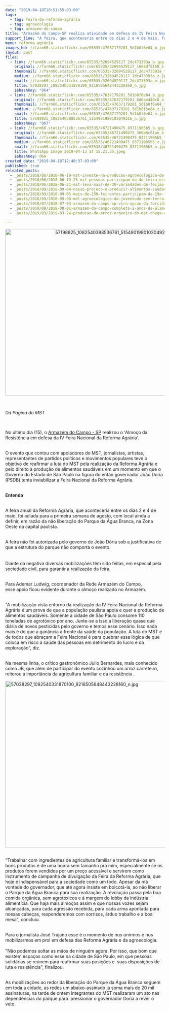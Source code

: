 ```yaml
---
date: "2019-04-18T10:51:55-03:00"
tags:
  - tag: feira-da-reforma-agrária
  - tag: agroecologia
  - tag: armazem-do-campo
title: "Armazém do Campo-SP realiza atividade em defesa da IV Feira Nacional da Reforma Agrária "
support_line: "A feira, que aconteceria entre os dias 2 e 4 de maio, foi adiada para a primeira semana de agosto"
menu: reforma agrária
images_hd: //farm66.staticflickr.com/65535/47637179201_5d1b8f6e84_b.jpg
layout: post
files:
  - link: //farm66.staticflickr.com/65535/32694529117_2dc473393a_b.jpg
    original: //farm66.staticflickr.com/65535/32694529117_1668df8158_o.jpg
    thumbnail: //farm66.staticflickr.com/65535/32694529117_2dc473393a_t.jpg
    medium: //farm66.staticflickr.com/65535/32694529117_2dc473393a_z.jpg
    small: //farm66.staticflickr.com/65535/32694529117_2dc473393a_n.jpg
    title: 57038297_1082540331870100_8218505648443228160_n.jpg
    $$hashKey: "064"
  - link: //farm66.staticflickr.com/65535/47637179201_5d1b8f6e84_b.jpg
    original: //farm66.staticflickr.com/65535/47637179201_8d6a4440c8_o.jpg
    thumbnail: //farm66.staticflickr.com/65535/47637179201_5d1b8f6e84_t.jpg
    medium: //farm66.staticflickr.com/65535/47637179201_5d1b8f6e84_z.jpg
    small: //farm66.staticflickr.com/65535/47637179201_5d1b8f6e84_n.jpg
    title: 57198825_1082540388536761_5154901980103049216_n.jpg
    $$hashKey: "067"
  - link: //farm66.staticflickr.com/65535/46721490475_83711905b5_b.jpg
    original: //farm66.staticflickr.com/65535/46721490475_366b8c61ae_o.jpg
    thumbnail: //farm66.staticflickr.com/65535/46721490475_83711905b5_t.jpg
    medium: //farm66.staticflickr.com/65535/46721490475_83711905b5_z.jpg
    small: //farm66.staticflickr.com/65535/46721490475_83711905b5_n.jpg
    title: WhatsApp Image 2019-04-13 at 15.21.35.jpeg
    $$hashKey: 06A
created_date: "2019-04-18T12:40:37-03:00"
published: true
releated_posts:
  - _posts/2018/06/2018-06-19-mst-investe-na-producao-agroecologica-de-norte-a-sul-da-bahia.md
  - _posts/2018/06/2018-06-19-25-mil-pessoas-participam-da-4o-feira-estadual-da-reforma-agraria-em-salvador.md
  - _posts/2018/06/2018-06-21-mst-leva-mais-de-30-variedades-de-feijao-organico-ao-coracao-de-piratini-no-rio-grande-do-sul.md
  - _posts/2018/09/2018-09-04-nosso-projeto-e-produzir-alimentos-saudaveis-e-acessiveis-a-todo-o-povo-destaca-dirigente-do-mst.md
  - _posts/2018/09/2018-09-05-mais-de-250-feirantes-participam-da-19a-feira-da-reforma-agraria-em-maceio.md
  - _posts/2018/09/2018-09-08-mel-agroecologico-da-juventude-sem-terra-e-sucesso-na-19a-feira-da-reforma-agraria-em-maceio.md
  - _posts/2018/07/2018-07-03-armazem-do-campo-sp-vira-opcao-da-torcida-durante-a-copa-do-mundo.md
  - _posts/2018/08/2018-08-01-armazem-do-campo-completa-2-anos-de-alimento-saudavel-e-politica-em-sp.md
  - _posts/2019/03/2019-03-24-producao-de-arroz-organico-do-mst-chega-a-bahia-dia-historico-celebra-dirigente.md

---
```

<p style="text-align:center"><img alt="57198825_1082540388536761_5154901980103049216_n.jpg" height="525" src="//farm66.staticflickr.com/65535/47637179201_5d1b8f6e84_b.jpg" width="700" /></p>

<p>&nbsp;</p>

<p><em>D&aacute; P&aacute;gina do MST&nbsp;</em></p>

<p>&nbsp;</p>

<p>No &uacute;ltimo dia (15), o <a href="https://www.facebook.com/ArmazemDoCampoProdutosDaTerra/">Armaz&eacute;m do Campo - SP</a> realizou o &#39;Almo&ccedil;o da Resist&ecirc;ncia em defesa da IV Feira Nacional da Reforma Agr&aacute;ria&#39;.</p>

<p><br />
O evento que contou com apoiadores do MST, jornalistas, artistas, representantes de partidos pol&iacute;ticos e movimentos populares teve o objetivo de reafirmar a luta do MST pela realiza&ccedil;&atilde;o da Reforma Agr&aacute;ria e pelo direito &agrave; produ&ccedil;&atilde;o de alimentos saud&aacute;veis em um momento em que o Governo do Estado de S&atilde;o Paulo na figura do ent&atilde;o governador Jo&atilde;o Doria (PSDB) tenta inviabilizar a Feira Nacional da Reforma Agr&aacute;ria.&nbsp;</p>

<p><br />
<strong>Entenda</strong>&nbsp;</p>

<p><br />
A feira anual da Reforma Agr&aacute;ria, que aconteceria entre os&nbsp;dias 2 e&nbsp;4 de maio, foi adiada para a primeira semana de agosto, com local ainda a definir, em raz&atilde;o da n&atilde;o libera&ccedil;&atilde;o do Parque da &Aacute;gua Branca, na Zona Oeste da capital paulista.</p>

<p><br />
A feira n&atilde;o foi autorizada pelo governo de Jo&atilde;o D&oacute;ria&nbsp;sob a justificativa de que a estrutura do parque n&atilde;o comporta o evento.&nbsp;<br />
<br />
<br />
Diante da negativa diversas mobiliza&ccedil;&otilde;es t&ecirc;m sido feitas, em especial pela sociedade civil, para garantir a realiza&ccedil;&atilde;o da feira.&nbsp;</p>

<p><br />
Para Ademar Ludwig, coordenador da Rede Armaz&eacute;m do Campo, esse&nbsp;apoio ficou evidente durante o almo&ccedil;o realizado no Armaz&eacute;m.&nbsp;</p>

<p><br />
&quot;A mobiliza&ccedil;&atilde;o vista entorno da realiza&ccedil;&atilde;o da IV Feira Nacional da Reforma Agr&aacute;ria &eacute; um prova de que a popula&ccedil;&atilde;o paulista&nbsp;apoia&nbsp;e quer a produ&ccedil;&atilde;o de alimentos saud&aacute;veis. Somente a cidade de S&atilde;o Paulo consome 110 toneladas de agrot&oacute;xico por ano. Junte-se a isso a libera&ccedil;&atilde;o quase que di&aacute;ria de novos pesticidas pelo governo e temos esse cen&aacute;rio. Isso nada mais &eacute; do que&nbsp;a gan&acirc;ncia &agrave; frente da sa&uacute;de da popula&ccedil;&atilde;o. A luta do&nbsp;MST e de todos que abra&ccedil;am a Feira Nacional &eacute;&nbsp;para quebrar essa l&oacute;gica de que coloca em risco a sa&uacute;de das pessoas em detrimento do lucro e da explora&ccedil;&atilde;o&quot;, diz.</p>

<p><br />
Na mesma linha, o&nbsp;cr&iacute;tico gastron&ocirc;mico Julio Bernardes, mais conhecido como JB, que al&eacute;m de participar do evento cozinhou um arroz carreteiro, reiterou a import&acirc;ncia da agricultura familiar e da resist&ecirc;ncia .&nbsp;&nbsp;</p>

<p><img alt="57038297_1082540331870100_8218505648443228160_n.jpg" height="525" src="//farm66.staticflickr.com/65535/32694529117_2dc473393a_b.jpg" width="700" /></p>

<p><br />
&ldquo;Trabalhar com ingredientes de agricultura familiar e transform&aacute;-los em bons produtos &eacute; de uma honra sem tamanho pra mim, especialmente se os produtos forem vendidos por um pre&ccedil;o acess&iacute;vel e servirem como instrumento de campanha de divulga&ccedil;&atilde;o da Feira da Reforma Agr&aacute;ria, que hoje &eacute; indispens&aacute;vel para a sociedade como um todo.&nbsp;Apesar da m&aacute; vontade do governador, que at&eacute; agora insiste em boicot&aacute;-la, ao n&atilde;o liberar o Parque da &Aacute;gua Branca para sua realiza&ccedil;&atilde;o. A&nbsp;revolu&ccedil;&atilde;o passa pela boa comida org&acirc;nica, sem agrot&oacute;xicos e &agrave; margem do lobby da ind&uacute;stria aliment&iacute;cia. Que haja mais almo&ccedil;os assim e que nossas vozes sejam alcan&ccedil;adas,&nbsp;para cada agress&atilde;o recebida, para cada arma apontada para nossas cabe&ccedil;as, responderemos com sorrisos, &aacute;rduo trabalho e a boa mesa&quot;, concluiu.&nbsp;</p>

<p><br />
Para o jornalista Jos&eacute; Trajano esse &eacute; o momento de nos unirmos e nos mobilizarmos em prol em defesa das Reforma Agr&aacute;ria e da agroecologia.&nbsp;<br />
<br />
&quot;N&atilde;o podemos soltar as m&atilde;os de ningu&eacute;m agora. Por isso,&nbsp;que bom que existem espa&ccedil;os como esse na cidade de S&atilde;o Paulo, em que pessoas solid&aacute;rias se re&uacute;nem para reafirmar suas posi&ccedil;&otilde;es e&nbsp; suas disposi&ccedil;&otilde;es de luta e resist&ecirc;ncia&quot;, finalizou.&nbsp;</p>

<p><br />
As mobiliza&ccedil;&otilde;es ao redor da libera&ccedil;&atilde;o do Parque da &Aacute;gua Branca seguem em toda a cidade, as redes um abaixo-assinado j&aacute; soma mais de 20 mil assinaturas, na tarde de ontem integrantes do MST realizaram um ato nas depend&ecirc;ncias do parque para&nbsp;&nbsp;pressionar o governador Doria a rever o veto.</p>

<p><br />
&nbsp;</p>

<p>&nbsp;<br />
&nbsp;</p>

<p>&nbsp;</p>

<p>&nbsp;</p>

<p>&nbsp;</p>
